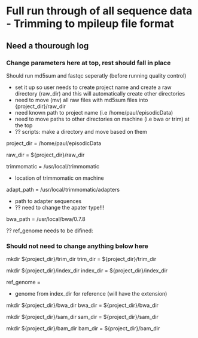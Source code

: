 # Full run through of all sequence data - Trimming to mpileup file format
## Need a thourough log
### Change parameters here at top, rest should fall in place
Should run md5sum and fastqc seperatly (before running quality control)
  - set it up so user needs to create project name and create a raw directory (raw_dir) and this will automatically create other directories
  - need to move (mv) all raw files with md5sum files into {project_dir}/raw_dir
  - need known path to project name (i.e /home/paul/episodicData)
  - need to move paths to other directories on machine (i.e bwa or trim) at the top
  - ?? scripts: make a directory and move based on them

project_dir = /home/paul/episodicData

raw_dir = ${project_dir}/raw_dir

trimmomatic = /usr/local/trimmomatic
  - location of trimmomatic on machine

adapt_path = /usr/local/trimmomatic/adapters
  - path to adapter sequences
  - ?? need to change the apater type!!!

bwa_path = /usr/local/bwa/0.7.8

?? ref_genome needs to be difined:




### Should not need to change anything below here

mkdir ${project_dir}/trim_dir
trim_dir = ${project_dir}/trim_dir

mkdir ${project_dir}/index_dir
index_dir = ${project_dir}/index_dir 

ref_genome = 
  - genome from index_dir for reference (will have the extension)

mkdir ${project_dir}/bwa_dir
bwa_dir = ${project_dir}/bwa_dir

mkdir ${project_dir}/sam_dir
sam_dir = ${project_dir}/sam_dir

mkdir ${project_dir}/bam_dir
bam_dir = ${project_dir}/bam_dir 


